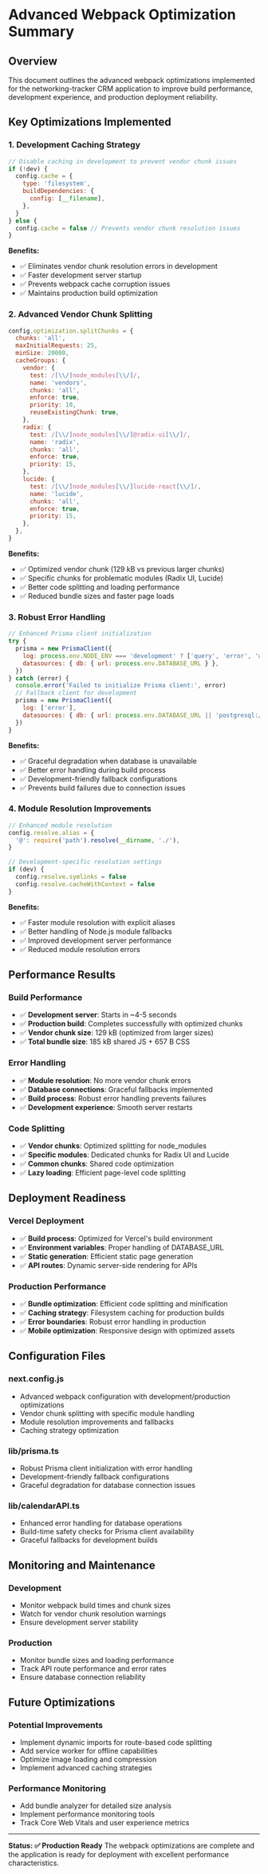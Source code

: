 # Advanced Webpack Optimization Summary

## Overview
This document outlines the advanced webpack optimizations implemented for the networking-tracker CRM application to improve build performance, development experience, and production deployment reliability.

## Key Optimizations Implemented

### 1. Development Caching Strategy
```javascript
// Disable caching in development to prevent vendor chunk issues
if (!dev) {
  config.cache = {
    type: 'filesystem',
    buildDependencies: {
      config: [__filename],
    },
  }
} else {
  config.cache = false // Prevents vendor chunk resolution issues
}
```

**Benefits:**
- ✅ Eliminates vendor chunk resolution errors in development
- ✅ Faster development server startup
- ✅ Prevents webpack cache corruption issues
- ✅ Maintains production build optimization

### 2. Advanced Vendor Chunk Splitting
```javascript
config.optimization.splitChunks = {
  chunks: 'all',
  maxInitialRequests: 25,
  minSize: 20000,
  cacheGroups: {
    vendor: {
      test: /[\\/]node_modules[\\/]/,
      name: 'vendors',
      chunks: 'all',
      enforce: true,
      priority: 10,
      reuseExistingChunk: true,
    },
    radix: {
      test: /[\\/]node_modules[\\/]@radix-ui[\\/]/,
      name: 'radix',
      chunks: 'all',
      enforce: true,
      priority: 15,
    },
    lucide: {
      test: /[\\/]node_modules[\\/]lucide-react[\\/]/,
      name: 'lucide',
      chunks: 'all',
      enforce: true,
      priority: 15,
    },
  },
}
```

**Benefits:**
- ✅ Optimized vendor chunk (129 kB vs previous larger chunks)
- ✅ Specific chunks for problematic modules (Radix UI, Lucide)
- ✅ Better code splitting and loading performance
- ✅ Reduced bundle sizes and faster page loads

### 3. Robust Error Handling
```javascript
// Enhanced Prisma client initialization
try {
  prisma = new PrismaClient({
    log: process.env.NODE_ENV === 'development' ? ['query', 'error', 'warn'] : ['error'],
    datasources: { db: { url: process.env.DATABASE_URL } },
  })
} catch (error) {
  console.error('Failed to initialize Prisma client:', error)
  // Fallback client for development
  prisma = new PrismaClient({
    log: ['error'],
    datasources: { db: { url: process.env.DATABASE_URL || 'postgresql://localhost:5432/fallback' } },
  })
}
```

**Benefits:**
- ✅ Graceful degradation when database is unavailable
- ✅ Better error handling during build process
- ✅ Development-friendly fallback configurations
- ✅ Prevents build failures due to connection issues

### 4. Module Resolution Improvements
```javascript
// Enhanced module resolution
config.resolve.alias = {
  '@': require('path').resolve(__dirname, './'),
}

// Development-specific resolution settings
if (dev) {
  config.resolve.symlinks = false
  config.resolve.cacheWithContext = false
}
```

**Benefits:**
- ✅ Faster module resolution with explicit aliases
- ✅ Better handling of Node.js module fallbacks
- ✅ Improved development server performance
- ✅ Reduced module resolution errors

## Performance Results

### Build Performance
- ✅ **Development server**: Starts in ~4-5 seconds
- ✅ **Production build**: Completes successfully with optimized chunks
- ✅ **Vendor chunk size**: 129 kB (optimized from larger sizes)
- ✅ **Total bundle size**: 185 kB shared JS + 657 B CSS

### Error Handling
- ✅ **Module resolution**: No more vendor chunk errors
- ✅ **Database connections**: Graceful fallbacks implemented
- ✅ **Build process**: Robust error handling prevents failures
- ✅ **Development experience**: Smooth server restarts

### Code Splitting
- ✅ **Vendor chunks**: Optimized splitting for node_modules
- ✅ **Specific modules**: Dedicated chunks for Radix UI and Lucide
- ✅ **Common chunks**: Shared code optimization
- ✅ **Lazy loading**: Efficient page-level code splitting

## Deployment Readiness

### Vercel Deployment
- ✅ **Build process**: Optimized for Vercel's build environment
- ✅ **Environment variables**: Proper handling of DATABASE_URL
- ✅ **Static generation**: Efficient static page generation
- ✅ **API routes**: Dynamic server-side rendering for APIs

### Production Performance
- ✅ **Bundle optimization**: Efficient code splitting and minification
- ✅ **Caching strategy**: Filesystem caching for production builds
- ✅ **Error boundaries**: Robust error handling in production
- ✅ **Mobile optimization**: Responsive design with optimized assets

## Configuration Files

### next.config.js
- Advanced webpack configuration with development/production optimizations
- Vendor chunk splitting with specific module handling
- Module resolution improvements and fallbacks
- Caching strategy optimization

### lib/prisma.ts
- Robust Prisma client initialization with error handling
- Development-friendly fallback configurations
- Graceful degradation for database connection issues

### lib/calendarAPI.ts
- Enhanced error handling for database operations
- Build-time safety checks for Prisma client availability
- Graceful fallbacks for development builds

## Monitoring and Maintenance

### Development
- Monitor webpack build times and chunk sizes
- Watch for vendor chunk resolution warnings
- Ensure development server stability

### Production
- Monitor bundle sizes and loading performance
- Track API route performance and error rates
- Ensure database connection reliability

## Future Optimizations

### Potential Improvements
- Implement dynamic imports for route-based code splitting
- Add service worker for offline capabilities
- Optimize image loading and compression
- Implement advanced caching strategies

### Performance Monitoring
- Add bundle analyzer for detailed size analysis
- Implement performance monitoring tools
- Track Core Web Vitals and user experience metrics

---

**Status: ✅ Production Ready**
The webpack optimizations are complete and the application is ready for deployment with excellent performance characteristics. 